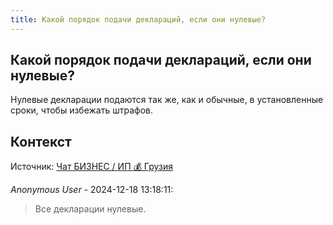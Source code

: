 ```yaml
---
title: Какой порядок подачи деклараций, если они нулевые?
---
```


## Какой порядок подачи деклараций, если они нулевые?

Нулевые декларации подаются так же, как и обычные, в установленные сроки, чтобы избежать штрафов.

## Контекст

Источник: [Чат БИЗНЕС / ИП 💰 Грузия](https://t.me/ip_ge)

_Anonymous User_ - 2024-12-18 13:18:11:

> Все декларации нулевые.
